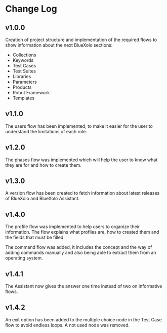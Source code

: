 # Change Log

## v1.0.0

Creation of project structure and implementation of the required flows to show information about the next BlueXolo sections:

* Collections
* Keywords
* Test Cases
* Test Suites
* Libraries
* Parameters
* Products
* Robot Framework
* Templates

## v1.1.0

The users flow has been implemented, to make it easier for the user to understand the limitations of each role.

## v1.2.0

The phases flow was implemented which will help the user to know what they are for and how to create them.

## v1.3.0

A version flow has been created to fetch information about latest releases of BlueXolo and BlueXolo Assistant.

## v1.4.0

The profile flow was implemented to help users to organize their information. The flow explains what profiles are, how to created them and the fields that must be filled.

The command flow was added, it includes the concept and the way of adding commands manually and also being able to extract them from an operating system.

## v1.4.1

The Assistant now gives the answer one time instead of two on informative flows.

## v1.4.2

An exit option has been added to the multiple choice node in the Test Case flow to avoid endless loops. A not used node was removed.
